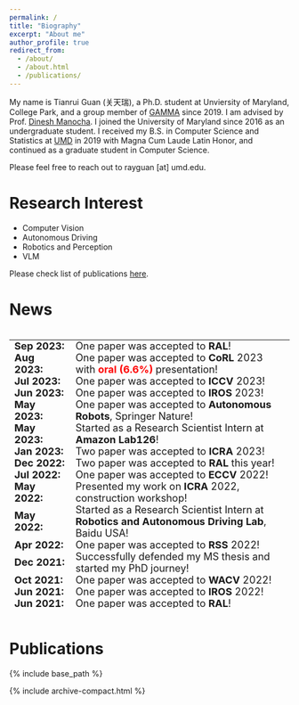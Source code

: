 ```yaml
---
permalink: /
title: "Biography"
excerpt: "About me"
author_profile: true
redirect_from: 
  - /about/
  - /about.html
  - /publications/
---
```


My name is Tianrui Guan (关天瑞), a Ph.D. student at Unviersity of Maryland, College Park, and a group member of [GAMMA](https://gamma.umd.edu/) since 2019. I am advised by Prof. [Dinesh Manocha](https://www.cs.umd.edu/people/dmanocha).
I joined the University of Maryland since 2016 as an undergraduate student. I received my B.S. in Computer Science and Statistics at [UMD](https://www.cs.umd.edu/) in 2019 with Magna Cum Laude Latin Honor, and continued as a graduate student in Computer Science. 

<!-- Here is my [resume](http://rayguan97.github.io/files/resume.pdf).  -->
Please feel free to reach out to rayguan [at] umd.edu.

Research Interest
======
* Computer Vision
* Autonomous Driving
* Robotics and Perception
* VLM

Please check list of publications [here](http://rayguan97.github.io/publications/).

News
======
<style>
table {
    border-collapse: collapse!important;
    font-size: 18px!important;
    border: none!important;
}
td, th {
    border: none!important;
    padding-top: 0px;
    padding-bottom: 0px;
  /* padding-left: 30px;
  padding-right: 40px; */
}
</style>

<div style="height:500px;overflow:auto;">
<table>
<col width="110px">
<!-- <col width="630px"> -->
  <!-- <tr><td><b>Timeline</b></td><td><b>Updates</b></td></tr> -->
  <tr><td><b>Sep 2023:</b></td><td>One paper was accepted to <b>RAL</b>!</td></tr>
  <tr><td><b>Aug 2023:</b></td><td>One paper was accepted to <b>CoRL</b> 2023 with <strong style="color:red">oral (6.6%)</strong> presentation!</td></tr>
  <tr><td><b>Jul 2023:</b></td><td>One paper was accepted to <b>ICCV</b> 2023!</td></tr>
  <tr><td><b>Jun 2023:</b></td><td>One paper was accepted to <b>IROS</b> 2023!</td></tr>
  <tr><td><b>May 2023:</b></td><td>One paper was accepted to <b>Autonomous Robots</b>, Springer Nature!</td></tr>
  <tr><td><b>May 2023:</b></td><td>Started as a Research Scientist Intern at <b>Amazon Lab126</b>!</td></tr>
  <tr><td><b>Jan 2023:</b></td><td>Two paper was accepted to <b>ICRA</b> 2023!</td></tr>
  <tr><td><b>Dec 2022:</b></td><td>Two paper was accepted to <b>RAL</b> this year!</td></tr>
  <tr><td><b>Jul 2022:</b></td><td>One paper was accepted to <b>ECCV</b> 2022!</td></tr>
  <tr><td><b>May 2022:</b></td><td>Presented my work on <b>ICRA</b> 2022, construction workshop!</td></tr>
  <tr><td><b>May 2022:</b></td><td>Started as a Research Scientist Intern at <b>Robotics and Autonomous Driving Lab</b>, Baidu USA!</td></tr>
  <tr><td><b>Apr 2022:</b></td><td>One paper was accepted to <b>RSS</b> 2022!</td></tr>
  <tr><td><b>Dec 2021:</b></td><td>Successfully defended my MS thesis and started my PhD journey!</td></tr>
  <tr><td><b>Oct 2021:</b></td><td>One paper was accepted to <b>WACV</b> 2022!</td></tr>
  <tr><td><b>Jun 2021:</b></td><td>One paper was accepted to <b>IROS</b> 2022!</td></tr>
  <tr><td><b>Jun 2021:</b></td><td>One paper was accepted to <b>RAL</b>!</td></tr>
  <tr><td><b>May 2021:</b></td><td>Started as a Research Scientist Intern at <b>Robotics and Autonomous Driving Lab</b>, Baidu USA!</td></tr>
  <tr><td><b>Dec 2020:</b></td><td>Two paper was accepted to <b>RAL</b> this year!</td></tr>
  <tr><td><b>Jan 2020:</b></td><td>One paper was accepted to <b>ICRA</b>!</td></tr>
  <tr><td><b>Aug 2019:</b></td><td>Started MS at University of Maryland, College Park!</td></tr>
  <tr><td><b>May 2019:</b></td><td>Started at GAMMA Lab as a ugrad and worked on TrackNPred!</td></tr>
</table>
</div>

<br>

Publications<a id="pub"></a>
======

{% include base_path %}

{% include archive-compact.html %}



<!-- <table style="width:100%;border:0px;border-spacing:0px;border-collapse:separate;margin-right:auto;margin-left:auto;"><tbody>

  <tr onmouseout="nightsight_stop()" onmouseover="nightsight_start()">
    <td style="padding:10px;width:20%;vertical-align:middle">
        <img src="images/COVERS.png" alt="hpp" style="border-style: none" width="220">
      </td>
      <td style="padding:10px;width:80%;vertical-align:middle">
        <p>
        <papertitle>paper title
        </papertitle>
        </p>
        xxxx xx<span style="text-transform:uppercase">*</span>,
        <strong>xxxx xx<span style="text-transform:uppercase">*</span></strong>,
        <a href="https://xxxx/"><author>xxxx xxxx</author></a>,
        xxxxx, xx,
        <br>
        <em>Conference on Robot Learning (<strong>CoRL</strong>), 2023. <strong style="color:red">(oral, 6.6%)</strong> <span style="text-transform:uppercase">*</span> indicates equal contribution. </em>
        <br>
        <em>Abridged in RSS 2023 Workshop on Symmetries in Robot Learning.</em><br>
        <a href="https://arxiv.org/pdf/xxxxx">[paper]</a>
        <a href="https://xxxxxx">[webpage]</a>
    </td>
  </tr>
</table> -->



<!-- template -->
<!-- <table style="width:100%;border:0px;border-spacing:0px;border-collapse:separate;margin-right:auto;margin-left:auto;"><tbody>

  <tr onmouseout="nightsight_stop()" onmouseover="nightsight_start()">
    <td style="padding:10px;width:20%;vertical-align:middle">
        <img src="images/COVERS.png" alt="hpp" style="border-style: none" width="220">
      </td>
      <td style="padding:10px;width:80%;vertical-align:middle">
        <p>
        <papertitle>paper title
        </papertitle>
        </p>
        xxxx xx<span style="text-transform:uppercase">*</span>,
        <strong>xxxx xx<span style="text-transform:uppercase">*</span></strong>,
        <a href="https://xxxx/"><author>xxxx xxxx</author></a>,
        xxxxx, xx,
        <br>
        <em>Conference on Robot Learning (<strong>CoRL</strong>), 2023. <strong style="color:red">(oral, 6.6%)</strong> <span style="text-transform:uppercase">*</span> indicates equal contribution. </em>
        <br>
        <em>Abridged in RSS 2023 Workshop on Symmetries in Robot Learning.</em><br>
        <a href="https://arxiv.org/pdf/xxxxx">[paper]</a>
        <a href="https://xxxxxx">[webpage]</a>
    </td>
  </tr>
</table> -->